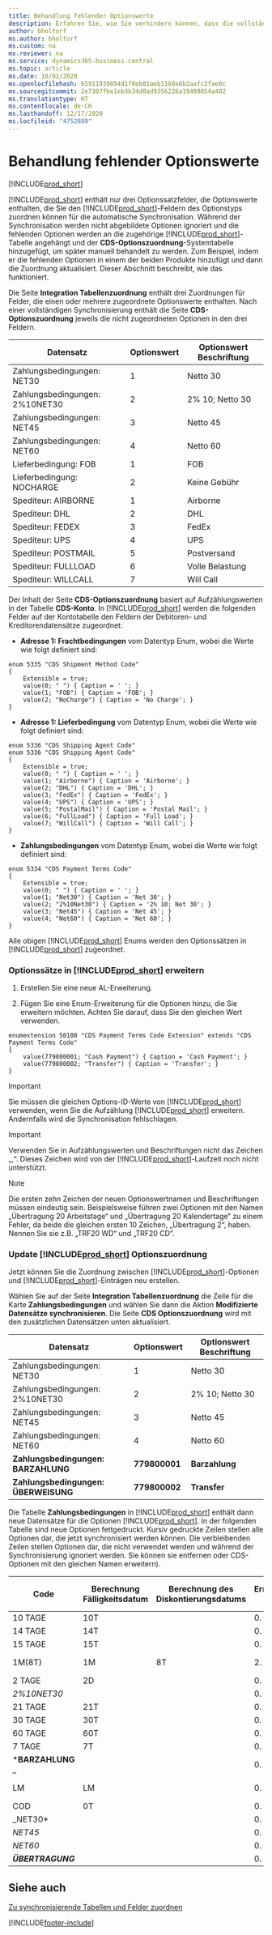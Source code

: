 ```yaml
---
title: Behandlung fehlender Optionswerte
description: Erfahren Sie, wie Sie verhindern können, dass die vollständige Synchronisierung fehlschlägt, weil sich die Optionen in den zugeordneten Feldern unterscheiden.
author: bholtorf
ms.author: bholtorf
ms.custom: na
ms.reviewer: na
ms.service: dynamics365-business-central
ms.topic: article
ms.date: 10/01/2020
ms.openlocfilehash: 65911039894d1f0eb81aeb1160a6b2aafc2fae0c
ms.sourcegitcommit: 2e7307fbe1eb3b34d0ad9356226a19409054a402
ms.translationtype: HT
ms.contentlocale: de-CH
ms.lasthandoff: 12/17/2020
ms.locfileid: "4752889"
---
```

# <a name="handling-missing-option-values"></a>Behandlung fehlender Optionswerte
[!INCLUDE[prod_short](includes/cc_data_platform_banner.md)]

[!INCLUDE[prod_short](includes/cds_long_md.md)] enthält nur drei Optionssatzfelder, die Optionswerte enthalten, die Sie den [!INCLUDE[prod_short](includes/prod_short.md)]-Feldern des Optionstyps zuordnen können<!-- Option type, not enum? @Onat can you vertify this? --> für die automatische Synchronisation. Während der Synchronisation werden nicht abgebildete Optionen ignoriert und die fehlenden Optionen werden an die zugehörige [!INCLUDE[prod_short](includes/prod_short.md)]-Tabelle angehängt und der **CDS-Optionszuordnung**-Systemtabelle hinzugefügt, um später manuell behandelt zu werden. Zum Beispiel, indem er die fehlenden Optionen in einem der beiden Produkte hinzufügt und dann die Zuordnung aktualisiert. Dieser Abschnitt beschreibt, wie das funktioniert.

Die Seite **Integration Tabellenzuordnung** enthält drei Zuordnungen für Felder, die einen oder mehrere zugeordnete Optionswerte enthalten. Nach einer vollständigen Synchronisierung enthält die Seite **CDS-Optionszuordnung** jeweils die nicht zugeordneten Optionen in den drei Feldern.

|         Datensatz             | Optionswert | Optionswert Beschriftung |
|----------------------------|--------------|----------------------|
| Zahlungsbedingungen: NET30       | 1            | Netto 30               |
| Zahlungsbedingungen: 2%10NET30   | 2            | 2% 10; Netto 30        |
| Zahlungsbedingungen: NET45       | 3            | Netto 45               |
| Zahlungsbedingungen: NET60       | 4            | Netto 60               |
| Lieferbedingung: FOB       | 1            | FOB                  |
| Lieferbedingung: NOCHARGE  | 2            | Keine Gebühr            |
| Spediteur: AIRBORNE   | 1            | Airborne             |
| Spediteur: DHL        | 2            | DHL                  |
| Spediteur: FEDEX      | 3            | FedEx                |
| Spediteur: UPS        | 4            | UPS                  |
| Spediteur: POSTMAIL | 5            | Postversand          |
| Spediteur: FULLLOAD   | 6            | Volle Belastung            |
| Spediteur: WILLCALL   | 7            | Will Call            |

Der Inhalt der Seite **CDS-Optionszuordnung** basiert auf Aufzählungswerten in der Tabelle **CDS-Konto**. In [!INCLUDE[prod_short](includes/cds_long_md.md)] werden die folgenden Felder auf der Kontotabelle den Feldern der Debitoren- und Kreditorendatensätze zugeordnet:

- **Adresse 1: Frachtbedingungen** vom Datentyp Enum, wobei die Werte wie folgt definiert sind:

```
enum 5335 "CDS Shipment Method Code"
{
    Extensible = true;
    value(0; " ") { Caption = ' '; }
    value(1; "FOB") { Caption = 'FOB'; }
    value(2; "NoCharge") { Caption = 'No Charge'; }
}
```

- **Adresse 1: Lieferbedingung** vom Datentyp Enum, wobei die Werte wie folgt definiert sind:

```
enum 5336 "CDS Shipping Agent Code"
enum 5336 "CDS Shipping Agent Code"
{
    Extensible = true;
    value(0; " ") { Caption = ' '; }
    value(1; "Airborne") { Caption = 'Airborne'; }
    value(2; "DHL") { Caption = 'DHL'; }
    value(3; "FedEx") { Caption = 'FedEx'; }
    value(4; "UPS") { Caption = 'UPS'; }
    value(5; "PostalMail") { Caption = 'Postal Mail'; }
    value(6; "FullLoad") { Caption = 'Full Load'; }
    value(7; "WillCall") { Caption = 'Will Call'; }
}
```

- **Zahlungsbedingungen** vom Datentyp Enum, wobei die Werte wie folgt definiert sind:

```
enum 5334 "CDS Payment Terms Code"
{
    Extensible = true;
    value(0; " ") { Caption = ' '; }
    value(1; "Net30") { Caption = 'Net 30'; }
    value(2; "2%10Net30") { Caption = '2% 10; Net 30'; }
    value(3; "Net45") { Caption = 'Net 45'; }
    value(4; "Net60") { Caption = 'Net 60'; }
}
```

Alle obigen [!INCLUDE[prod_short](includes/prod_short.md)] Enums werden den Optionssätzen in [!INCLUDE[prod_short](includes/cds_long_md.md)] zugeordnet.

### <a name="extending-option-sets-in-prod_short"></a>Optionssätze in [!INCLUDE[prod_short](includes/prod_short.md)] erweitern
1. Erstellen Sie eine neue AL-Erweiterung.

2. Fügen Sie eine Enum-Erweiterung für die Optionen hinzu, die Sie erweitern möchten. Achten Sie darauf, dass Sie den gleichen Wert verwenden. 

```
enumextension 50100 "CDS Payment Terms Code Extension" extends "CDS Payment Terms Code"
{
    value(779800001; "Cash Payment") { Caption = 'Cash Payment'; }
    value(779800002; "Transfer") { Caption = 'Transfer'; }
}
```

> [!IMPORTANT]  
> Sie müssen die gleichen Options-ID-Werte von [!INCLUDE[prod_short](includes/cds_long_md.md)] verwenden, wenn Sie die Aufzählung [!INCLUDE[prod_short](includes/prod_short.md)] erweitern. Andernfalls wird die Synchronisation fehlschlagen.

> [!IMPORTANT]  
> Verwenden Sie in Aufzählungswerten und Beschriftungen nicht das Zeichen „,“. Dieses Zeichen wird von der [!INCLUDE[prod_short](includes/prod_short.md)]-Laufzeit noch nicht unterstützt.

> [!NOTE]
> Die ersten zehn Zeichen der neuen Optionswertnamen und Beschriftungen müssen eindeutig sein. Beispielsweise führen zwei Optionen mit den Namen „Übertragung 20 Arbeitstage“ und „Übertragung 20 Kalendertage“ zu einem Fehler, da beide die gleichen ersten 10 Zeichen, „Übertragung 2“, haben. Nennen Sie sie z.B. „TRF20 WD“ und „TRF20 CD“.

### <a name="update-prod_short-option-mapping"></a>Update [!INCLUDE[prod_short](includes/cds_long_md.md)] Optionszuordnung
Jetzt können Sie die Zuordnung zwischen [!INCLUDE[prod_short](includes/cds_long_md.md)]-Optionen und [!INCLUDE[prod_short](includes/prod_short.md)]-Einträgen neu erstellen.

Wählen Sie auf der Seite **Integration Tabellenzuordnung** die Zeile für die Karte **Zahlungsbedingungen** und wählen Sie dann die Aktion **Modifizierte Datensätze synchronisieren**. Die Seite **CDS Optionszuordnung** wird mit den zusätzlichen Datensätzen unten aktualisiert.

|         Datensatz                 | Optionswert   | Optionswert Beschriftung |
|--------------------------------|----------------|----------------------|
| Zahlungsbedingungen: NET30           | 1              | Netto 30               |
| Zahlungsbedingungen: 2%10NET30       | 2              | 2% 10; Netto 30        |
| Zahlungsbedingungen: NET45           | 3              | Netto 45               |
| Zahlungsbedingungen: NET60           | 4              | Netto 60               | 
| **Zahlungsbedingungen: BARZAHLUNG**  | **779800001**  | **Barzahlung**     |
| **Zahlungsbedingungen: ÜBERWEISUNG**    | **779800002**  | **Transfer**         |

Die Tabelle **Zahlungsbedingungen** in [!INCLUDE[prod_short](includes/prod_short.md)] enthält dann neue Datensätze für die Optionen [!INCLUDE[prod_short](includes/cds_long_md.md)]. In der folgenden Tabelle sind neue Optionen fettgedruckt. Kursiv gedruckte Zeilen stellen alle Optionen dar, die jetzt synchronisiert werden können. Die verbleibenden Zeilen stellen Optionen dar, die nicht verwendet werden und während der Synchronisierung ignoriert werden. Sie können sie entfernen oder CDS-Optionen mit den gleichen Namen erweitern).

| Code       | Berechnung Fälligkeitsdatum | Berechnung des Diskontierungsdatums | Ermässigung in % | Rechnungsrab. Zahl. Verk. im Zinsrechnung | Beschreibung       |
|------------|----------------------|---------------------------|------------|-------------------------------|-------------------|
| 10 TAGE    | 10T                  |                           | 0.         | FALSCH                         | Netto 10 Tage       |
| 14 TAGE    | 14T                  |                           | 0.         | FALSCH                         | Netto 14 Tage       |
| 15 TAGE    | 15T                  |                           | 0.         | FALSCH                         | Netto 15 Tage       |
| 1M(8T)     | 1M                   | 8T                        | 2.         | FALSCH                         | 1 Monat/2% 8 Tage |
| 2 TAGE     | 2D                   |                           | 0.         | FALSCH                         | Netto 2 Tage        |
| *2%10NET30* |                      |                           | 0.         | FALSCH                         |                   |
| 21 TAGE    | 21T                  |                           | 0.         | FALSCH                         | Netto 21 Tage       |
| 30 TAGE    | 30T                  |                           | 0.         | FALSCH                         | Netto 30 Tage       |
| 60 TAGE    | 60T                  |                           | 0.         | FALSCH                         | Netto 60 Tage       |
| 7 TAGE     | 7T                   |                           | 0.         | FALSCH                         | Netto 7 Tage        |
| ***BARZAHLUNG** _ |                      |                           | 0.         | FALSCH                         |                   |
| LM         | LM                   |                           | 0.         | FALSCH                         | Aktueller Monat     |
| COD        | 0T                   |                           | 0.         | FALSCH                         | Nachnahme  |
| _NET30*      |                      |                           | 0.         | FALSCH                         |                   |
| *NET45*      |                      |                           | 0.         | FALSCH                         |                   |
| *NET60*      |                      |                           | 0.         | FALSCH                         |                   |
| ***ÜBERTRAGUNG*** |                      |                           | 0.         | FALSCH                         |                   |

## <a name="see-also"></a>Siehe auch
[Zu synchronisierende Tabellen und Felder zuordnen](admin-how-to-modify-table-mappings-for-synchronization.md)

[!INCLUDE[footer-include](includes/footer-banner.md)]